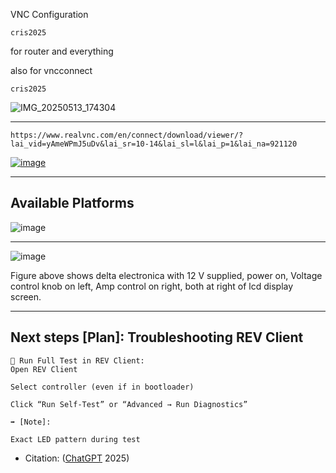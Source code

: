 VNC Configuration

```text
cris2025
```

for router
and everything

also for vncconnect

```text
cris2025
```

![IMG_20250513_174304](https://github.com/user-attachments/assets/cc1163c2-cd27-44ae-a009-f94ecc50aa00)

____

```https
https://www.realvnc.com/en/connect/download/viewer/?lai_vid=yAmeWPmJ5uDv&lai_sr=10-14&lai_sl=l&lai_p=1&lai_na=921120
```

[![image](https://github.com/user-attachments/assets/a16247c1-75ca-4f2f-9fd6-fe207f1b9572)](https://www.realvnc.com/en/connect/download/viewer/?lai_vid=yAmeWPmJ5uDv&lai_sr=10-14&lai_sl=l&lai_p=1&lai_na=921120)

____

## Available Platforms

![image](https://github.com/user-attachments/assets/cd1b7bf7-2037-4c35-9e4b-ac235134899d)

____

![image](https://github.com/user-attachments/assets/e3d26af0-570c-457d-afee-2a56ec83b953)

Figure above shows delta electronica with 12 V supplied, power on, Voltage control knob on left, Amp control on right, both at right of lcd display screen. 
____

## Next steps [Plan]: Troubleshooting REV Client

```text
🧪 Run Full Test in REV Client:
Open REV Client

Select controller (even if in bootloader)

Click “Run Self-Test” or “Advanced → Run Diagnostics”

➡️ [Note]:

Exact LED pattern during test
```

- Citation: ([ChatGPT](https://chatgpt.com/) 2025)
